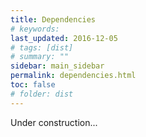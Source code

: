 ```yaml
---
title: Dependencies
# keywords:
last_updated: 2016-12-05
# tags: [dist]
# summary: ""
sidebar: main_sidebar
permalink: dependencies.html
toc: false
# folder: dist
---
```


Under construction...
